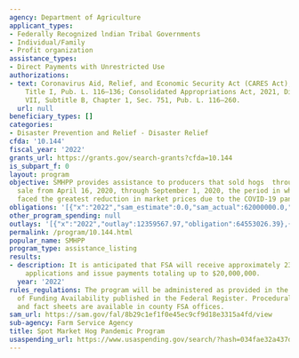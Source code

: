 ```yaml
---
agency: Department of Agriculture
applicant_types:
- Federally Recognized lndian Tribal Governments
- Individual/Family
- Profit organization
assistance_types:
- Direct Payments with Unrestricted Use
authorizations:
- text: Coronavirus Aid, Relief, and Economic Security Act (CARES Act), Division B,
    Title I, Pub. L. 116–136; Consolidated Appropriations Act, 2021, Division N, Title
    VII, Subtitle B, Chapter 1, Sec. 751, Pub. L. 116–260.
  url: null
beneficiary_types: []
categories:
- Disaster Prevention and Relief - Disaster Relief
cfda: '10.144'
fiscal_year: '2022'
grants_url: https://grants.gov/search-grants?cfda=10.144
is_subpart_f: 0
layout: program
objective: SMHPP provides assistance to producers that sold hogs  through a spot market
  sale from April 16, 2020, through September 1, 2020, the period in which these producers
  faced the greatest reduction in market prices due to the COVID-19 pandemic.
obligations: '[{"x":"2022","sam_estimate":0.0,"sam_actual":62000000.0,"usa_spending_actual":64553026.39},{"x":"2023","sam_estimate":13000000.0,"sam_actual":0.0,"usa_spending_actual":657230.92},{"x":"2024","sam_estimate":0.0,"sam_actual":0.0,"usa_spending_actual":35586.0}]'
other_program_spending: null
outlays: '[{"x":"2022","outlay":12359567.97,"obligation":64553026.39},{"x":"2023","outlay":623578.18,"obligation":657230.92},{"x":"2024","outlay":0.0,"obligation":35586.0}]'
permalink: /program/10.144.html
popular_name: SMHPP
program_type: assistance_listing
results:
- description: It is anticipated that FSA will receive approximately 23,113 SMHPP
    applications and issue payments totaling up to $20,000,000.
  year: '2022'
rules_regulations: The program will be administered as provided in the Notification
  of Funding Availability published in the Federal Register. Procedural handbooks
  and fact sheets are available in county FSA offices.
sam_url: https://sam.gov/fal/8b29c1ef1f0e45ec9cf9d18e3315a4fd/view
sub-agency: Farm Service Agency
title: Spot Market Hog Pandemic Program
usaspending_url: https://www.usaspending.gov/search/?hash=034fae32a437dbcc4608bb72fc3426dc
---
```

